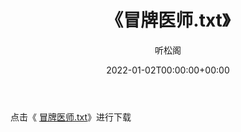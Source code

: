﻿---
title:  《冒牌医师.txt》
date:   2022-01-02T00:00:00+00:00
author: 听松阁
layout: post
permalink: /冒牌医师/
categories: 小说
tags: [小说]
---

点击《 [冒牌医师.txt](http://img.660000.xyz/bookstukust/book/bntxt/10/冒牌医师.txt)》进行下载